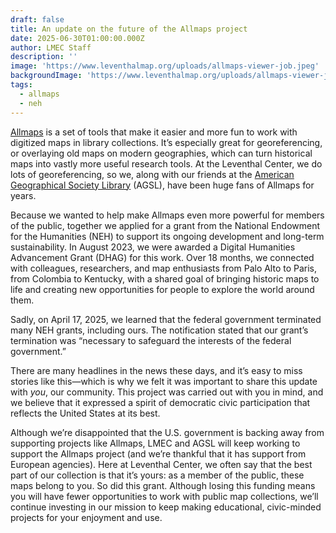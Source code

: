 ```yaml
---
draft: false
title: An update on the future of the Allmaps project
date: 2025-06-30T01:00:00.000Z
author: LMEC Staff
description: ''
image: 'https://www.leventhalmap.org/uploads/allmaps-viewer-job.jpeg'
backgroundImage: 'https://www.leventhalmap.org/uploads/allmaps-viewer-job.jpeg'
tags:
  - allmaps
  - neh
---
```


[Allmaps](https://allmaps.org/) is a set of tools that make it easier and more fun to work with digitized maps in library collections. It’s especially great for georeferencing, or overlaying old maps on modern geographies, which can turn historical maps into vastly more useful research tools. At the Leventhal Center, we do lots of georeferencing, so we, along with our friends at the [American Geographical Society Library](https://uwm.edu/libraries/agsl/) (AGSL), have been huge fans of Allmaps for years.

Because we wanted to help make Allmaps even more powerful for members of the public, together we applied for a grant from the National Endowment for the Humanities (NEH) to support its ongoing development and long-term sustainability. In August 2023, we were awarded a Digital Humanities Advancement Grant (DHAG) for this work. Over 18 months, we connected with colleagues, researchers, and map enthusiasts from Palo Alto to Paris, from Colombia to Kentucky, with a shared goal of bringing historic maps to life and creating new opportunities for people to explore the world around them.

Sadly, on April 17, 2025, we learned that the federal government terminated many NEH grants, including ours. The notification stated that our grant’s termination was “necessary to safeguard the interests of the federal government.”

There are many headlines in the news these days, and it’s easy to miss stories like this—which is why we felt it was important to share this update with *you*, our community. This project was carried out with you in mind, and we believe that it expressed a spirit of democratic civic participation that reflects the United States at its best.

Although we’re disappointed that the U.S. government is backing away from supporting projects like Allmaps, LMEC and AGSL will keep working to support the Allmaps project (and we’re thankful that it has support from European agencies). Here at Leventhal Center, we often say that the best part of our collection is that it’s yours: as a member of the public, these maps belong to you. So did this grant. Although losing this funding means you will have fewer opportunities to work with public map collections, we’ll continue investing in our mission to keep making educational, civic-minded projects for your enjoyment and use.
